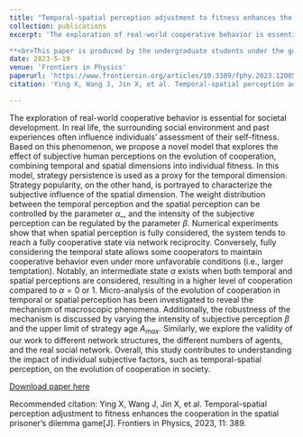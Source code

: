 ```yaml
---
title: "Temporal-spatial perception adjustment to fitness enhances the cooperation in the spatial prisoner’s dilemma game"
collection: publications
excerpt: 'The exploration of real-world cooperative behavior is essential for societal development. In real life, the surrounding social environment and past experiences often influence individuals’ assessment of their self-fitness. Based on this phenomenon, we propose a novel model that explores the effect of subjective human perceptions on the evolution of cooperation, combining temporal and spatial dimensions into individual fitness. In this model, strategy persistence is used as a proxy for the temporal dimension. Strategy popularity, on the other hand, is portrayed to characterize the subjective influence of the spatial dimension.

**<br>This paper is produced by the undergraduate students under the guidance of the research group.**'
date: 2023-5-19
venue: 'Frontiers in Physics'
paperurl: 'https://www.frontiersin.org/articles/10.3389/fphy.2023.1200506/full?utm_source=dlvr.it&utm_medium=twitter'
citation: 'Ying X, Wang J, Jin X, et al. Temporal-spatial perception adjustment to fitness enhances the cooperation in the spatial prisoner’s dilemma game[J]. Frontiers in Physics, 2023, 11: 389.'<br>

---
```

The exploration of real-world cooperative behavior is essential for societal development. In real life, the surrounding social environment and past experiences often influence individuals’ assessment of their self-fitness. Based on this phenomenon, we propose a novel model that explores the effect of subjective human perceptions on the evolution of cooperation, combining temporal and spatial dimensions into individual fitness. In this model, strategy persistence is used as a proxy for the temporal dimension. Strategy popularity, on the other hand, is portrayed to characterize the subjective influence of the spatial dimension. The weight distribution between the temporal perception and the spatial perception can be controlled by the parameter $\alpha$_, and the intensity of the subjective perception can be regulated by the parameter $\beta$. Numerical experiments show that when spatial perception is fully considered, the system tends to reach a fully cooperative state via network reciprocity. Conversely, fully considering the temporal state allows some cooperators to maintain cooperative behavior even under more unfavorable conditions (i.e., larger temptation). Notably, an intermediate state $\alpha$ exists when both temporal and spatial perceptions are considered, resulting in a higher level of cooperation compared to $\alpha=0$ or $1$. Micro-analysis of the evolution of cooperation in temporal or spatial perception has been investigated to reveal the mechanism of macroscopic phenomena. Additionally, the robustness of the mechanism is discussed by varying the intensity of subjective perception $\beta$ and the upper limit of strategy age $A_{max}$. Similarly, we explore the validity of our work to different network structures, the different numbers of agents, and the real social network. Overall, this study contributes to understanding the impact of individual subjective factors, such as temporal-spatial perception, on the evolution of cooperation in society.

[Download paper here](/files/fip2023_ying.pdf)

Recommended citation: Ying X, Wang J, Jin X, et al. Temporal-spatial perception adjustment to fitness enhances the cooperation in the spatial prisoner’s dilemma game[J]. Frontiers in Physics, 2023, 11: 389.
